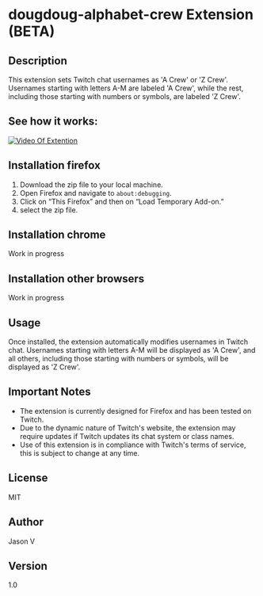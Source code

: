# dougdoug-alphabet-crew Extension (BETA)

## Description
This extension sets Twitch chat usernames as 'A Crew' or 'Z Crew'. Usernames starting with letters A-M are labeled 'A Crew', while the rest, including those starting with numbers or symbols, are labeled 'Z Crew'.

## See how it works:

[![Video Of Extention](https://img.youtube.com/vi/Vb_Pk-sOh04/0.jpg)](https://youtu.be/Vb_Pk-sOh04)


## Installation firefox
1. Download the zip file to your local machine.
2. Open Firefox and navigate to `about:debugging`.
3. Click on “This Firefox” and then on “Load Temporary Add-on.”
4. select the zip file.

## Installation chrome
Work in progress

## Installation other browsers
Work in progress

## Usage
Once installed, the extension automatically modifies usernames in Twitch chat. Usernames starting with letters A-M will be displayed as 'A Crew', and all others, including those starting with numbers or symbols, will be displayed as 'Z Crew'.

## Important Notes
- The extension is currently designed for Firefox and has been tested on Twitch.
- Due to the dynamic nature of Twitch's website, the extension may require updates if Twitch updates its chat system or class names.
- Use of this extension is in compliance with Twitch's terms of service, this is subject to change at any time.

## License
MIT

## Author
Jason V

## Version
1.0

